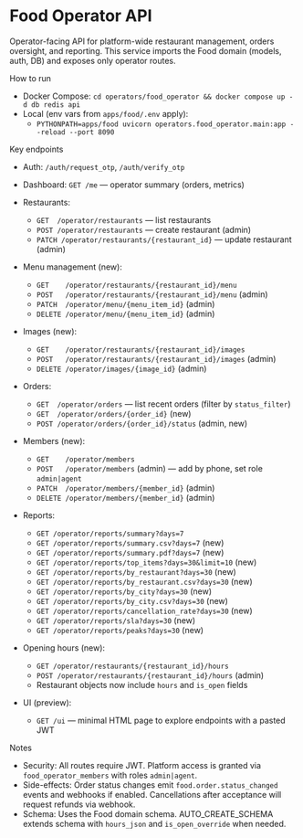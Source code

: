 # Food Operator API

Operator-facing API for platform-wide restaurant management, orders oversight, and reporting. This service imports the Food domain (models, auth, DB) and exposes only operator routes.

How to run

- Docker Compose: `cd operators/food_operator && docker compose up -d db redis api`
- Local (env vars from `apps/food/.env` apply):
  - `PYTHONPATH=apps/food uvicorn operators.food_operator.main:app --reload --port 8090`

Key endpoints

- Auth: `/auth/request_otp`, `/auth/verify_otp`
- Dashboard: `GET /me` — operator summary (orders, metrics)
- Restaurants:
  - `GET  /operator/restaurants` — list restaurants
  - `POST /operator/restaurants` — create restaurant (admin)
  - `PATCH /operator/restaurants/{restaurant_id}` — update restaurant (admin)
- Menu management (new):
  - `GET    /operator/restaurants/{restaurant_id}/menu`
  - `POST   /operator/restaurants/{restaurant_id}/menu` (admin)
  - `PATCH  /operator/menu/{menu_item_id}` (admin)
  - `DELETE /operator/menu/{menu_item_id}` (admin)
- Images (new):
  - `GET    /operator/restaurants/{restaurant_id}/images`
  - `POST   /operator/restaurants/{restaurant_id}/images` (admin)
  - `DELETE /operator/images/{image_id}` (admin)
- Orders:
  - `GET  /operator/orders` — list recent orders (filter by `status_filter`)
  - `GET  /operator/orders/{order_id}` (new)
  - `POST /operator/orders/{order_id}/status` (admin, new)
- Members (new):
  - `GET    /operator/members`
  - `POST   /operator/members` (admin) — add by phone, set role `admin|agent`
  - `PATCH  /operator/members/{member_id}` (admin)
  - `DELETE /operator/members/{member_id}` (admin)
- Reports:
  - `GET /operator/reports/summary?days=7`
  - `GET /operator/reports/summary.csv?days=7` (new)
  - `GET /operator/reports/summary.pdf?days=7` (new)
  - `GET /operator/reports/top_items?days=30&limit=10` (new)
  - `GET /operator/reports/by_restaurant?days=30` (new)
  - `GET /operator/reports/by_restaurant.csv?days=30` (new)
  - `GET /operator/reports/by_city?days=30` (new)
  - `GET /operator/reports/by_city.csv?days=30` (new)
  - `GET /operator/reports/cancellation_rate?days=30` (new)
  - `GET /operator/reports/sla?days=30` (new)
  - `GET /operator/reports/peaks?days=30` (new)

- Opening hours (new):
  - `GET /operator/restaurants/{restaurant_id}/hours`
  - `POST /operator/restaurants/{restaurant_id}/hours` (admin)
  - Restaurant objects now include `hours` and `is_open` fields

- UI (preview):
  - `GET /ui` — minimal HTML page to explore endpoints with a pasted JWT

Notes

- Security: All routes require JWT. Platform access is granted via `food_operator_members` with roles `admin|agent`.
- Side-effects: Order status changes emit `food.order.status_changed` events and webhooks if enabled. Cancellations after acceptance will request refunds via webhook.
- Schema: Uses the Food domain schema. AUTO_CREATE_SCHEMA extends schema with `hours_json` and `is_open_override` when needed.
